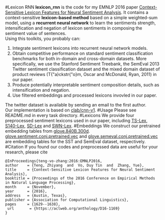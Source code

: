 #Lexicon RNN
**lexicon_rnn** is the code for my EMNLP 2016 paper [Context-Sensitive Lexicon Features for Neural Sentiment Analysis](https://aclweb.org/anthology/D16-1169). 
It contains a context-sensitive **lexicon-based method** based on a simple weighted-sum model, using a  **recurrent  neural  network**  to  learn  the  sentiments strength,  intensification and negation of  lexicon  sentiments  in  composing  the  sentiment value of sentences.  
Using this toolkits, you probably can:  
 1. Integrate sentiment lexicons into recurrent neural network models.  
 2. Obtain competitive performance on standard sentiment classification benchmarks for both in-domain and cross-domain datasets. More specifically, we use the Stanford Sentiment Treebank, the SemEval 2013 Twitter sentiment classification dataset and  the mixed domain dataset of product reviews (T{\"a}ckstr{\"o}m, Oscar and McDonald, Ryan, 2011) in our paper.  
 3. Produce potentially interpretable sentiment composition details, such as intensification and negation.   
 4. Use filtered embeddings and processed lexicons invovled in our paper.   
  
The twitter dataset is available by sending an email to the first author.   
Our implementation is based on [clab/cnn-v1](https://github.com/clab/cnn-v1). 
#Usage
Please see README.md in every task directory. 
#Lexicons 
We provide four preprocessed sentiment lexicons used in our paper, including [TS-Lex](./lexicons/sspe.lex2), [S140-Lex](./lexicons/sentiment140.lex), [SD-Lex](./lexicons/stanford.tree.lexicon) and [SWN-Lex](./lexicons/sentiwordnet.lex). 
#Embeddings
We construct our pretrained embedding tables from [glove.840B.300d](http://nlp.stanford.edu/data/glove.840B.300d.zip).  
[glove.sentiment.conj.pretrained.vec](./embeddings/glove.sentiment.conj.pretrained.vec) and [glove.semeval.conj.pretrained.vec](./embeddings/glove.semeval.conj.pretrained.vec) are embedding tables for the SST and SemEval dataset, respectively. 
#Citation
If you found our codes and preprocessed data are useful for your research, please cite

    @InProceedings{teng-vo-zhang:2016:EMNLP2016,
    author    = {Teng, Zhiyang  and  Vo, Duy Tin  and  Zhang, Yue},
    title     = {Context-Sensitive Lexicon Features for Neural Sentiment Analysis},
    booktitle = {Proceedings of the 2016 Conference on Empirical Methods in Natural Language Processing},
    month     = {November},
    year      = {2016},
    address   = {Austin, Texas},
    publisher = {Association for Computational Linguistics},
    pages     = {1629--1638},
     url       = {https://aclweb.org/anthology/D16-1169}
    }
